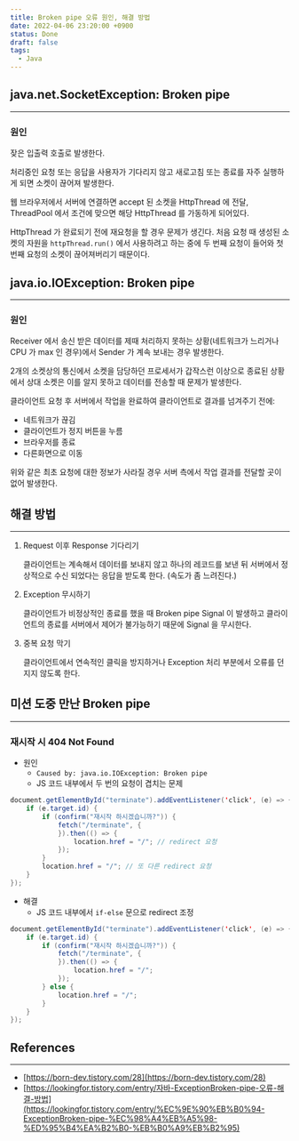 ```yaml
---
title: Broken pipe 오류 원인, 해결 방법
date: 2022-04-06 23:20:00 +0900
status: Done
draft: false
tags:
  - Java
---
```

## java.net.SocketException: Broken pipe
---
### 원인

잦은 입출력 호출로 발생한다.

처리중인 요청 또는 응답을 사용자가 기다리지 않고 새로고침 또는 종료를 자주 실행하게 되면 소켓이 끊어져 발생한다.

웹 브라우저에서 서버에 연결하면 accept 된 소켓을 HttpThread 에 전달, ThreadPool 에서 조건에 맞으면 해당 HttpThread 를 가동하게 되어있다.

HttpThread 가 완료되기 전에 재요청을 할 경우 문제가 생긴다. 처음 요청 때 생성된 소켓의 자원을 `httpThread.run()` 에서 사용하려고 하는 중에 두 번째 요청이 들어와 첫 번째 요청의 소켓이 끊어져버리기 때문이다.

## java.io.IOException: Broken pipe
---
### 원인

Receiver 에서 송신 받은 데이터를 제때 처리하지 못하는 상황(네트워크가 느리거나 CPU 가 max 인 경우)에서 Sender 가 계속 보내는 경우 발생한다.

2개의 소켓상의 통신에서 소켓을 담당하던 프로세서가 갑작스런 이상으로 종료된 상황에서 상대 소켓은 이를 알지 못하고 데이터를 전송할 때 문제가 발생한다.

클라이언트 요청 후 서버에서 작업을 완료하여 클라이언트로 결과를 넘겨주기 전에:

- 네트워크가 끊김
- 클라이언트가 정지 버튼을 누름
- 브라우저를 종료
- 다른화면으로 이동

위와 같은 최초 요청에 대한 정보가 사라질 경우 서버 측에서 작업 결과를 전달할 곳이 없어 발생한다.

## 해결 방법
---
1. Request 이후 Response 기다리기
    
    클라이언트는 계속해서 데이터를 보내지 않고 하나의 레코드를 보낸 뒤 서버에서 정상적으로 수신 되었다는 응답을 받도록 한다. (속도가 좀 느려진다.)
    
2. Exception 무시하기
    
    클라이언트가 비정상적인 종료를 했을 때 Broken pipe Signal 이 발생하고 클라이언트의 종료를 서버에서 제어가 불가능하기 때문에 Signal 을 무시한다.
    
3. 중복 요청 막기
    
    클라이언트에서 연속적인 클릭을 방지하거나 Exception 처리 부분에서 오류를 던지지 않도록 한다.
    

## 미션 도중 만난 Broken pipe
---
### 재시작 시 404 Not Found
- 원인
    - `Caused by: java.io.IOException: Broken pipe`
    - JS 코드 내부에서 두 번의 요청이 겹치는 문제
```java
document.getElementById("terminate").addEventListener('click', (e) => {
	if (e.target.id) {
		if (confirm("재시작 하시겠습니까?")) {
			fetch("/terminate", {
			}).then(() => {
				location.href = "/"; // redirect 요청
			});
		}
		location.href = "/"; // 또 다른 redirect 요청
	}
});
```
- 해결
    - JS 코드 내부에서 `if-else` 문으로 redirect 조정
```java
document.getElementById("terminate").addEventListener('click', (e) => {
	if (e.target.id) {
		if (confirm("재시작 하시겠습니까?")) {
			fetch("/terminate", {
			}).then(() => {
				location.href = "/";
			});
		} else {
			location.href = "/";
		}
	}
});
```

## References
---
- [https://born-dev.tistory.com/28](https://born-dev.tistory.com/28)
- [https://lookingfor.tistory.com/entry/자바-ExceptionBroken-pipe-오류-해결-방법](https://lookingfor.tistory.com/entry/%EC%9E%90%EB%B0%94-ExceptionBroken-pipe-%EC%98%A4%EB%A5%98-%ED%95%B4%EA%B2%B0-%EB%B0%A9%EB%B2%95)
